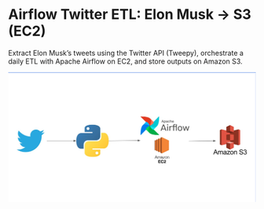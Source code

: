 # Airflow Twitter ETL: Elon Musk → S3 (EC2)

Extract Elon Musk’s tweets using the Twitter API (Tweepy), orchestrate a daily ETL with Apache Airflow on EC2, and store outputs on Amazon S3.

![Architecture](images/architecture.png)

